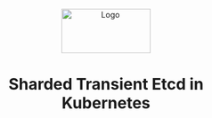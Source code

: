 <!-- PROJECT LOGO -->
<br />
<div align="center">
  <a href="https://github.com/othneildrew/Best-README-Template">
    <img src="https://github.com/user-attachments/assets/a48ed306-01e9-416d-9362-a08448896ae9" alt="Logo" width="160" height="80">
  </a>

  <h1 align="center">Sharded Transient Etcd in Kubernetes</h1>
</div>